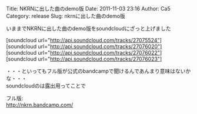 Title: NKRNに出した曲のdemo版
Date: 2011-11-03 23:16
Author: Ca5
Category: release
Slug: nkrnに出した曲のdemo版

いままでNKRNに出した曲のdemo版をsoundcloudにざっと上げました

[soundcloud url="http://api.soundcloud.com/tracks/27075524"]  
[soundcloud url="http://api.soundcloud.com/tracks/27076020"]  
[soundcloud url="http://api.soundcloud.com/tracks/27076022"]  
[soundcloud url="http://api.soundcloud.com/tracks/27076023"]

・・・といってもフル版が公式のbandcampで聞けるんであんまり意味はないかな・・・  
soundcloudのは露出用ってことで

フル版:  
<http://nkrn.bandcamp.com/>
